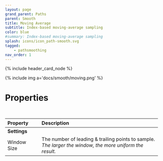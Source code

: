 ```yaml
---
layout: page
grand_parent: Paths
parent: Smooth
title: Moving Average
subtitle: Index-based moving-average sampling
color: blue
#summary: Index-based moving-average sampling
splash: icons/icon_path-smooth.svg
tagged: 
    - pathsmoothing
nav_order: 1
---
```


{% include header_card_node %}

{% include img a='docs/smooth/moving.png' %} 

# Properties
<br>

| Property       | Description          |
|:-------------|:------------------|
|**Settings**||
| Window Size           | The number of leading & trailing points to sample.<br>*The larger the window, the more uniform the result.* |
